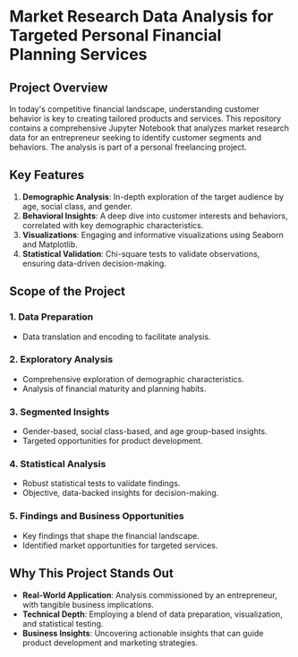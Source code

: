 # Market Research Data Analysis for Targeted Personal Financial Planning Services

## Project Overview

In today's competitive financial landscape, understanding customer behavior is key to creating tailored products and services. This repository contains a comprehensive Jupyter Notebook that analyzes market research data for an entrepreneur seeking to identify customer segments and behaviors. The analysis is part of a personal freelancing project.

## Key Features

1. **Demographic Analysis**: In-depth exploration of the target audience by age, social class, and gender.
2. **Behavioral Insights**: A deep dive into customer interests and behaviors, correlated with key demographic characteristics.
3. **Visualizations**: Engaging and informative visualizations using Seaborn and Matplotlib.
4. **Statistical Validation**: Chi-square tests to validate observations, ensuring data-driven decision-making.

## Scope of the Project

### 1. Data Preparation

- Data translation and encoding to facilitate analysis.

### 2. Exploratory Analysis

- Comprehensive exploration of demographic characteristics.
- Analysis of financial maturity and planning habits.

### 3. Segmented Insights

- Gender-based, social class-based, and age group-based insights.
- Targeted opportunities for product development.

### 4. Statistical Analysis

- Robust statistical tests to validate findings.
- Objective, data-backed insights for decision-making.

### 5. Findings and Business Opportunities

- Key findings that shape the financial landscape.
- Identified market opportunities for targeted services.

## Why This Project Stands Out

- **Real-World Application**: Analysis commissioned by an entrepreneur, with tangible business implications.
- **Technical Depth**: Employing a blend of data preparation, visualization, and statistical testing.
- **Business Insights**: Uncovering actionable insights that can guide product development and marketing strategies.
